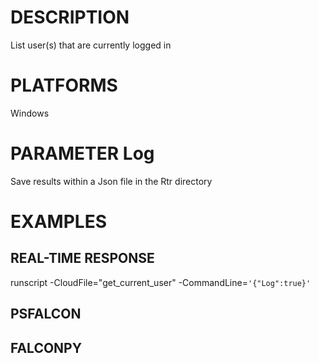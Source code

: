 # DESCRIPTION
List user(s) that are currently logged in

# PLATFORMS
Windows

# PARAMETER Log
Save results within a Json file in the Rtr directory

# EXAMPLES

## REAL-TIME RESPONSE
runscript -CloudFile="get_current_user" -CommandLine=```'{"Log":true}'```

## PSFALCON

## FALCONPY
